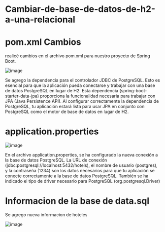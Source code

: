 # Cambiar-de-base-de-datos-de-h2-a-una-relacional
# pom.xml Cambios
realicé cambios en el archivo pom.xml para nuestro proyecto de Spring Boot. 

![image](https://github.com/Danielpalma54/Cambiar-de-base-de-datos-de-h2-a-una-relacional/assets/147771801/815ddb25-a83a-48ab-a613-d42c0f320b0b)

Se agrego la dependencia para el controlador JDBC de PostgreSQL. Esto es esencial para que la aplicación pueda conectarse y trabajar con una base de datos PostgreSQL en lugar de H2.
Esta dependencia (spring-boot-starter-data-jpa) proporciona la funcionalidad necesaria para trabajar con JPA (Java Persistence API). Al configurar correctamente la dependencia de PostgreSQL, tu aplicación estará lista para usar JPA en conjunto con PostgreSQL como el motor de base de datos en lugar de H2.

# application.properties 

![image](https://github.com/Danielpalma54/Cambiar-de-base-de-datos-de-h2-a-una-relacional/assets/147771801/c4870e3a-a11a-4d96-9481-9a84afd94014)

En el archivo application.properties, se ha configurado la nueva conexión a la base de datos PostgreSQL. La URL de conexión (jdbc:postgresql://localhost:5432/hotels), el nombre de usuario (postgres), y la contraseña (1234) son los datos necesarios para que tu aplicación se conecte correctamente a la base de datos PostgreSQL. También se ha indicado el tipo de driver necesario para PostgreSQL (org.postgresql.Driver)

# Informacion de la base de data.sql
Se agrego nueva informacion de hoteles

![image](https://github.com/Danielpalma54/Cambiar-de-base-de-datos-de-h2-a-una-relacional/assets/147771801/61a9ef3f-8317-4e61-8754-e86414ba4a09)


